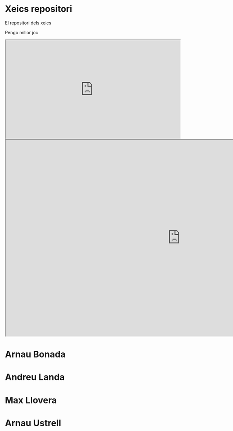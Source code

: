 # Xeics repositori
El repositori dels xeics

Pengo millor joc

<iframe width="560" height="315" src="https://www.youtube.com/embed/vQGKAIaUlpk">
 </iframe>
<iframe width="1120" height="630" src="https://upload.wikimedia.org/wikipedia/en/thumb/2/2e/Pengo_arcade_flyer.jpg/200px-Pengo_arcade_flyer.jpg">
 </iframe>

# Arnau Bonada
# Andreu Landa
# Max Llovera
# Arnau Ustrell
